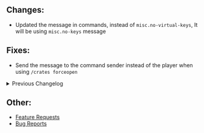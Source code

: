 ## Changes:
* Updated the message in commands, instead of `misc.no-virtual-keys`, It will be using `misc.no-keys` message

## Fixes:
* Send the message to the command sender instead of the player when using `/crates forceopen`

<details>
    <summary>Previous Changelog</summary>

[8e19c5c](https://github.com/Crazy-Crew/CrazyCrates/commit/8e19c5c) Add 1.20.6 support

## Additions:
* Added missing messages to the `messages.yml`
    * Ability to customize the output of /crazycrates list
* Support for PlaceholderAPI in lores/displaynames for keys
* You no longer have to include `https://textures.minecraft.net/texture/` when using custom heads.
    * You can simply use `1ee3126ff2c343da525eef2b93272b9fed36273d0ea08c2616b80009948ad57e` in the `Player` field.
    * You can find an example in the `examples/crates` directory!
* Added a warning if trying to add AIR to a crate using `/crates additem`

## Fixes:
* [b25b867](https://github.com/Crazy-Crew/CrazyCrates/commit/b25b867) fix an issue with the preview not working for casino/cosmic tiers (#726)
* [46e6dba](https://github.com/Crazy-Crew/CrazyCrates/commit/46e6dba) Add /crazycrates forceopen back (#715)
* [5940d29](https://github.com/Crazy-Crew/CrazyCrates/commit/5940d29) Fix a compile issue with workflows (#724)
* [d9a9f49](https://github.com/Crazy-Crew/CrazyCrates/commit/d9a9f49) Fix cosmic crate (#716)
* [854efe6](https://github.com/Crazy-Crew/CrazyCrates/commit/854efe6) Fix a npe on player quit (#719)
* Fixed an issue with QuickCrate where holograms were stacking.
* Fixed an issue where the display name of the item above QuickCrate had [] around it i.e. [Diamond Helmet]
* open-others shouldn't be usable by everyone.
* fix default casino crate.
* update fallback sound.

## Changes:
* Move the creation of random out of the for loops for tiers and prize picking. a performance increase nonetheless.
* CrazyCrates API has been bumped to 0.6.
* Add second prize to AdvancedExample.yml.

## Breaking Changes:
### Permissions:
* Command / General Permissions have been updated!
    * You can find a list of permissions @ https://docs.crazycrew.us/docs/1.20.6/plugins/crazycrates/commands/permissions
    * They will not change again, but they are easier to type.

### In-game editor:
* All previous iterations of the in-game editor **do not** work anymore. All added prizes using the old methods WILL not work.
    * You **must** update all your prizes as a lot of the internals have changed for **1.20.5-1.20.6**
    * You should be able to just re-run the command.

### Item IDS
* All items ids used for potions, materials, blocks, trim materials/patterns and sounds etc. have all been changed.
    * A list of sounds: https://minecraft.wiki/w/Sounds.json#Java_Edition_values, **Custom Sounds from resource packs are also supported!**
* Enchantments instead of `PROTECTION_ENVIRONMENTAL` and `DAMAGE_ALL`, It would be `protection` and `sharpness`
    <details>
      <summary>List of Enchantments</summary>

  * protection
  * fire_protection
  * feather_falling
  * blast_protection
  * projectile_protection
  * respiration
  * aqua_affinity
  * thorns
  * depth_strider
  * frost_walker
  * binding_curse
  * sharpness
  * smite
  * bane_of_arthropods
  * knockback
  * fire_aspect
  * looting
  * sweeping_edge
  * efficiency
  * silk_touch
  * unbreaking
  * fortune
  * power
  * punch
  * flame
  * infinity
  * luck_of_the_sea
  * lure
  * loyalty
  * impaling
  * riptide
  * channeling
  * multishot
  * quick_charge
  * piercing
  * mending
  * vanishing_curse
  * soul_speed
  * swift_sneak
  </details>

* You can find a list of updated trim materials/patterns below!
    * https://docs.crazycrew.us/docs/1.20.6/plugins/crazycrates/guides/prizes/items/armor-trim

</details>

## Other:
* [Feature Requests](https://github.com/Crazy-Crew/CrazyCrates/discussions/categories/features)
* [Bug Reports](https://github.com/Crazy-Crew/CrazyCrates/issues)